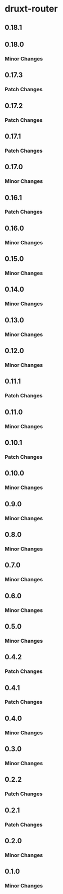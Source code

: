 # druxt-router

## 0.18.1

## 0.18.0
### Minor Changes

## 0.17.3
### Patch Changes

## 0.17.2
### Patch Changes

## 0.17.1
### Patch Changes

## 0.17.0
### Minor Changes

## 0.16.1
### Patch Changes

## 0.16.0
### Minor Changes

## 0.15.0
### Minor Changes

## 0.14.0
### Minor Changes

## 0.13.0
### Minor Changes

## 0.12.0
### Minor Changes

## 0.11.1
### Patch Changes

## 0.11.0
### Minor Changes

## 0.10.1
### Patch Changes

## 0.10.0
### Minor Changes

## 0.9.0
### Minor Changes

## 0.8.0
### Minor Changes

## 0.7.0
### Minor Changes

## 0.6.0
### Minor Changes

## 0.5.0
### Minor Changes

## 0.4.2
### Patch Changes

## 0.4.1
### Patch Changes

## 0.4.0
### Minor Changes

## 0.3.0
### Minor Changes

## 0.2.2
### Patch Changes

## 0.2.1
### Patch Changes

## 0.2.0
### Minor Changes

## 0.1.0
### Minor Changes
